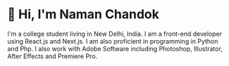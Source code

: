 # 👋 Hi, I'm Naman Chandok

I'm a college student living in New Delhi, India. I am a front-end developer using React.js and Next.js. I am also proficient in programming in Python and Php. I also work with Adobe Software including Photoshop, Illustrator, After Effects and Premiere Pro.
